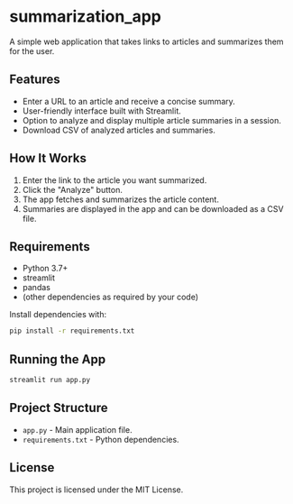 # summarization_app

A simple web application that takes links to articles and summarizes them for the user.

## Features
- Enter a URL to an article and receive a concise summary.
- User-friendly interface built with Streamlit.
- Option to analyze and display multiple article summaries in a session.
- Download CSV of analyzed articles and summaries.

## How It Works
1. Enter the link to the article you want summarized.
2. Click the "Analyze" button.
3. The app fetches and summarizes the article content.
4. Summaries are displayed in the app and can be downloaded as a CSV file.

## Requirements
- Python 3.7+
- streamlit
- pandas
- (other dependencies as required by your code)

Install dependencies with:
```bash
pip install -r requirements.txt
```

## Running the App
```bash
streamlit run app.py
```

## Project Structure
- `app.py` - Main application file.
- `requirements.txt` - Python dependencies.

## License
This project is licensed under the MIT License.

